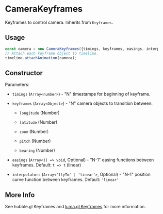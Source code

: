 # CameraKeyframes

Keyframes to control camera. Inherits from `Keyframes`.

## Usage

```js
const camera = new CameraKeyframes({timings, keyframes, easings, interpolators, width, height});
// Attach each keyframe object to timeline.
timeline.attachAnimation(camera);
```

## Constructor

Parameters:

* `timings` (`Array<number>`) - "N" timestamps for beginning of keyframe.

* `keyframes` (`Array<Object>`) - "N" camera objects to transition between.

  * `longitude` (Number)

  * `latitude` (Number)

  * `zoom` (Number)

  * `pitch` (Number)

  * `bearing` (Number)

* `easings` (`Array<() => void`, Optional) - "N-1" easing functions between keyframes. Default: `t => t` (linear)

* `interpolators` (`Array<'flyTo' | 'linear'>`, Optional) - "N-1" position curve function between keyframes. Default: `'linear'`

## More Info

See hubble.gl Keyframes and [luma.gl Keyframes](https://luma.gl/docs/api-reference/engine/animation/key-frames) for more information.
